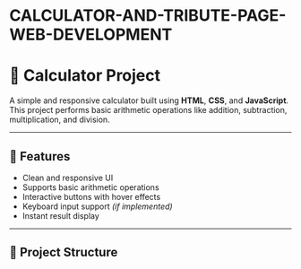 # CALCULATOR-AND-TRIBUTE-PAGE-WEB-DEVELOPMENT
# 🧮 Calculator Project

A simple and responsive calculator built using **HTML**, **CSS**, and **JavaScript**.  
This project performs basic arithmetic operations like addition, subtraction, multiplication, and division.

---

## 🚀 Features
- Clean and responsive UI
- Supports basic arithmetic operations
- Interactive buttons with hover effects
- Keyboard input support *(if implemented)*
- Instant result display

---

## 📂 Project Structure
